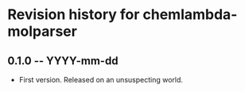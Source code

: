 # Revision history for chemlambda-molparser

## 0.1.0  -- YYYY-mm-dd

* First version. Released on an unsuspecting world.
